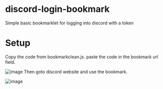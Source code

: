 # discord-login-bookmark
Simple basic bookmarklet for logging into discord with a token

# Setup
Copy the code from bookmarkclean.js.
paste the code in the bookmark url field.

![image](https://github.com/user-attachments/assets/c6e034de-01b6-40c9-b03c-a1cd5aada7e1)
Then goto discord website and use the bookmark.

![image](https://github.com/user-attachments/assets/5acea60c-59b1-4808-bcc2-8b826a276d08)

